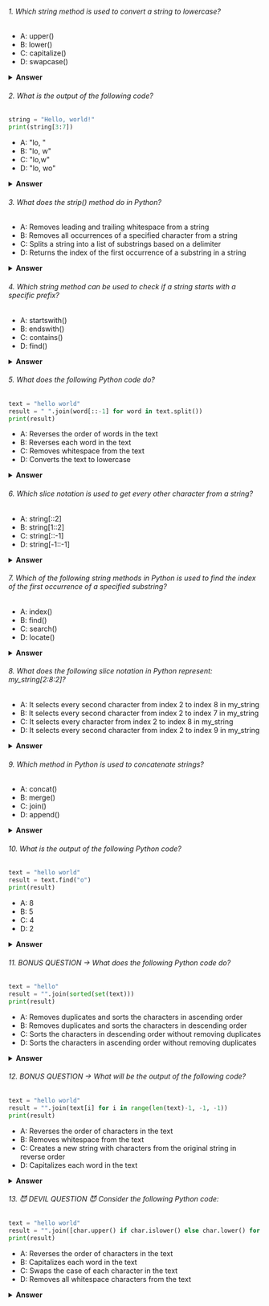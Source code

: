 ###### 1. Which string method is used to convert a string to lowercase?

- A: upper()
- B: lower()
- C: capitalize()
- D: swapcase()

<details><summary><b>Answer</b></summary>
<p>

#### Correct Answer -> lower()

</p>
</details>

###### 2. What is the output of the following code?

```python
string = "Hello, world!"
print(string[3:7])

```

- A: "lo, "
- B: "lo, w"
- C: "lo,w"
- D: "lo, wo"

<details><summary><b>Answer</b></summary>
<p>

#### Correct Answer -> A: "lo, "

</p>
</details>

###### 3. What does the strip() method do in Python?

- A: Removes leading and trailing whitespace from a string
- B: Removes all occurrences of a specified character from a string
- C: Splits a string into a list of substrings based on a delimiter
- D: Returns the index of the first occurrence of a substring in a string

<details><summary><b>Answer</b></summary>
<p>

#### Correct Answer -> A: Removes leading and trailing whitespace from a string

</p>
</details>

###### 4. Which string method can be used to check if a string starts with a specific prefix?

- A: startswith()
- B: endswith()
- C: contains()
- D: find()

<details><summary><b>Answer</b></summary>
<p>

#### Correct Answer -> A: startswith()

</p>
</details>

###### 5. What does the following Python code do?

```python
text = "hello world"
result = " ".join(word[::-1] for word in text.split())
print(result)

```

- A: Reverses the order of words in the text
- B: Reverses each word in the text
- C: Removes whitespace from the text
- D: Converts the text to lowercase

<details><summary><b>Answer</b></summary>
<p>

#### Correct Answer -> B: Reverses each word in the text

</p>
</details>

###### 6. Which slice notation is used to get every other character from a string?

- A: string[::2]
- B: string[1::2]
- C: string[::-1]
- D: string[-1::-1]

<details><summary><b>Answer</b></summary>
<p>

#### Correct Answer -> A: string[::2]

</p>
</details>

###### 7. Which of the following string methods in Python is used to find the index of the first occurrence of a specified substring?

- A: index()
- B: find()
- C: search()
- D: locate()
  
<details><summary><b>Answer</b></summary>
<p>

#### Correct Answer -> B: find()

</p>
</details>

###### 8. What does the following slice notation in Python represent: my_string[2:8:2]?

- A: It selects every second character from index 2 to index 8 in my_string
- B: It selects every second character from index 2 to index 7 in my_string
- C: It selects every character from index 2 to index 8 in my_string
- D: It selects every second character from index 2 to index 9 in my_string

<details><summary><b>Answer</b></summary>
<p>

#### Correct Answer -> A: It selects every second character from index 2 to index 8 in my_string

</p>
</details>

###### 9. Which method in Python is used to concatenate strings?

- A: concat()
- B: merge()
- C: join()
- D: append()

<details><summary><b>Answer</b></summary>
<p>

#### Correct Answer -> C: join()

</p>
</details>

###### 10. What is the output of the following Python code?

```python
text = "hello world"
result = text.find("o")
print(result)

```

- A: 8
- B: 5
- C: 4
- D: 2

<details><summary><b>Answer</b></summary>
<p>

#### Correct Answer -> C: 4
</p>
</details>


###### 11. BONUS QUESTION -> What does the following Python code do?

```Python
text = "hello"
result = "".join(sorted(set(text)))
print(result)


```

- A: Removes duplicates and sorts the characters in ascending order
- B: Removes duplicates and sorts the characters in descending order
- C: Sorts the characters in descending order without removing duplicates
- D: Sorts the characters in ascending order without removing duplicates

<details><summary><b>Answer</b></summary>
<p>

#### Correct Answer -> You tell me :)) 
</p>
</details>


###### 12. BONUS QUESTION -> What will be the output of the following code?

```python
text = "hello world"
result = "".join(text[i] for i in range(len(text)-1, -1, -1))
print(result)
```

- A: Reverses the order of characters in the text
- B: Removes whitespace from the text
- C: Creates a new string with characters from the original string in reverse order
- D: Capitalizes each word in the text

<details><summary><b>Answer</b></summary>
<p>

#### Correct Answer -> You tell me :)) 

</p>
</details>

###### 13. 😈 DEVIL QUESTION 😈 Consider the following Python code:

```python
text = "hello world"
result = "".join([char.upper() if char.islower() else char.lower() for char in text])
print(result)
```

- A: Reverses the order of characters in the text
- B: Capitalizes each word in the text
- C: Swaps the case of each character in the text
- D: Removes all whitespace characters from the text

<details><summary><b>Answer</b></summary>
<p>

#### Correct Answer -> You tell me :)) 

</p>
</details>
